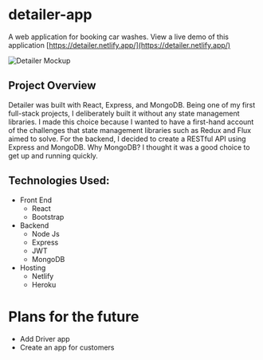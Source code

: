 # detailer-app
A web application for booking car washes. View a live demo of this application [https://detailer.netlify.app/](https://detailer.netlify.app/)

![Detailer Mockup](https://www.bbenitez.tech/images/01-%20Browser%20Mockup.jpg)

## Project Overview

Detailer was built with React, Express, and MongoDB. Being one of my first full-stack projects, I deliberately built it without any state management libraries. I made this choice because I wanted to have a first-hand account of the challenges that state management libraries such as Redux and Flux aimed to solve. For the backend, I decided to create a RESTful API using Express and MongoDB. Why MongoDB? I thought it was a good choice to get up and running quickly. 

## Technologies Used: 
* Front End
  * React
  * Bootstrap
* Backend
  * Node Js
  * Express
  * JWT
  * MongoDB
* Hosting
  * Netlify
  * Heroku

# Plans for the future
* Add Driver app
* Create an app for customers
 
